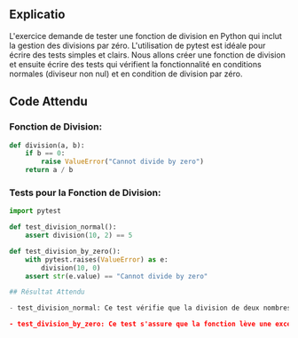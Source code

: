 ## Explicatio

L'exercice demande de tester une fonction de division en Python qui inclut la gestion des divisions par zéro. L'utilisation de pytest est idéale pour écrire des tests simples et clairs. Nous allons créer une fonction de division et ensuite écrire des tests qui vérifient la fonctionnalité en conditions normales (diviseur non nul) et en condition de division par zéro.

## Code Attendu

### Fonction de Division:

```python
def division(a, b):
    if b == 0:
        raise ValueError("Cannot divide by zero")
    return a / b
```

### Tests pour la Fonction de Division:

```python
import pytest

def test_division_normal():
    assert division(10, 2) == 5

def test_division_by_zero():
    with pytest.raises(ValueError) as e:
        division(10, 0)
    assert str(e.value) == "Cannot divide by zero"

## Résultat Attendu

- test_division_normal: Ce test vérifie que la division de deux nombres non nuls retourne le bon résultat. On s'attend à ce que division(10, 2) retourne 5.

- test_division_by_zero: Ce test s'assure que la fonction lève une exception ValueError lorsqu'une tentative de division par zéro est faite. Le message d'erreur attendu est "Cannot divide by zero".